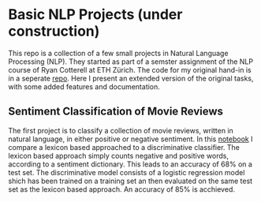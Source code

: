 
# Basic NLP Projects (under construction)
This repo is a collection of a few small projects in Natural Language Processing (NLP). They started as part of a semster assignment of the NLP course of Ryan Cotterell at ETH Zürich. The code for my original hand-in is in a seperate [repo](https://github.com/raffaelk/NLP20_Assignment). Here I present an extended version of the original tasks, with some added features and documentation.

## Sentiment Classification of Movie Reviews
The first project is to classify a collection of movie reviews, written in natural language, in either positive or negative sentiment. In this [notebook](https://github.com/raffaelk/nlp-basics/blob/main/sentiment_classification.ipynb) I compare a lexicon based approached to a discriminative classifier. The lexicon based approach simply counts negative and positive words, according to a sentiment dictionary. This leads to an accuracy of 68% on a test set. The discriminative model consists of a logistic regression model shich has been trained on a training set an then evaluated on the same test set as the lexicon based approach. An accuracy of 85% is acchieved.

